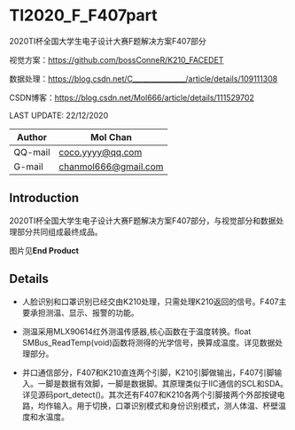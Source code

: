 # TI2020_F_F407part
2020TI杯全国大学生电子设计大赛F题解决方案F407部分

视觉方案：https://github.com/bossConneR/K210_FACEDET

数据处理：https://blog.csdn.net/C_______________/article/details/109111308

CSDN博客：https://blog.csdn.net/Mol666/article/details/111529702

LAST UPDATE: 22/12/2020

|  Author   | Mol Chan  |
|  ----  | ----  |
|  QQ-mail | coco.yyyy@qq.com |
|  G-mail | chanmol666@gmail.com |

## Introduction

2020TI杯全国大学生电子设计大赛F题解决方案F407部分，与视觉部分和数据处理部分共同组成最终成品。

图片见**End Product**

## Details

- 人脸识别和口罩识别已经交由K210处理，只需处理K210返回的信号。F407主要承担测温、显示、报警的功能。

- 测温采用MLX90614红外测温传感器,核心函数在于温度转换。float SMBus_ReadTemp(void)函数将测得的光学信号，换算成温度。详见数据处理部分。

- 并口通信部分，F407和K210直连两个引脚，K210引脚做输出，F407引脚输入。一脚是数据有效脚，一脚是数据脚。其原理类似于IIC通信的SCL和SDA。详见源码port_detect()。其次还有F407和K210各两个引脚接两个外部按键电路，均作输入。用于切换，口罩识别模式和身份识别模式，测人体温、杯壁温度和水温度。
